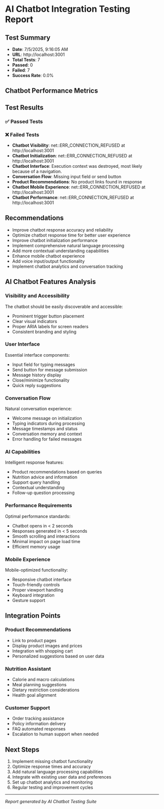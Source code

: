 # AI Chatbot Integration Testing Report

## Test Summary
- **Date**: 7/5/2025, 9:16:05 AM
- **URL**: http://localhost:3001
- **Total Tests**: 7
- **Passed**: 0
- **Failed**: 7
- **Success Rate**: 0.0%

## Chatbot Performance Metrics


## Test Results

### ✅ Passed Tests


### ❌ Failed Tests
- **Chatbot Visibility**: net::ERR_CONNECTION_REFUSED at http://localhost:3001
- **Chatbot Initialization**: net::ERR_CONNECTION_REFUSED at http://localhost:3001
- **Chatbot Interface**: Execution context was destroyed, most likely because of a navigation.
- **Conversation Flow**: Missing input field or send button
- **Product Recommendations**: No product links found in response
- **Chatbot Mobile Experience**: net::ERR_CONNECTION_REFUSED at http://localhost:3001
- **Chatbot Performance**: net::ERR_CONNECTION_REFUSED at http://localhost:3001

## Recommendations
- Improve chatbot response accuracy and reliability
- Optimize chatbot response time for better user experience
- Improve chatbot initialization performance
- Implement comprehensive natural language processing
- Add more contextual understanding capabilities
- Enhance mobile chatbot experience
- Add voice input/output functionality
- Implement chatbot analytics and conversation tracking

## AI Chatbot Features Analysis

### Visibility and Accessibility
The chatbot should be easily discoverable and accessible:
- Prominent trigger button placement
- Clear visual indicators
- Proper ARIA labels for screen readers
- Consistent branding and styling

### User Interface
Essential interface components:
- Input field for typing messages
- Send button for message submission
- Message history display
- Close/minimize functionality
- Quick reply suggestions

### Conversation Flow
Natural conversation experience:
- Welcome message on initialization
- Typing indicators during processing
- Message timestamps and status
- Conversation memory and context
- Error handling for failed messages

### AI Capabilities
Intelligent response features:
- Product recommendations based on queries
- Nutrition advice and information
- Support query handling
- Contextual understanding
- Follow-up question processing

### Performance Requirements
Optimal performance standards:
- Chatbot opens in < 2 seconds
- Responses generated in < 5 seconds
- Smooth scrolling and interactions
- Minimal impact on page load time
- Efficient memory usage

### Mobile Experience
Mobile-optimized functionality:
- Responsive chatbot interface
- Touch-friendly controls
- Proper viewport handling
- Keyboard integration
- Gesture support

## Integration Points

### Product Recommendations
- Link to product pages
- Display product images and prices
- Integration with shopping cart
- Personalized suggestions based on user data

### Nutrition Assistant
- Calorie and macro calculations
- Meal planning suggestions
- Dietary restriction considerations
- Health goal alignment

### Customer Support
- Order tracking assistance
- Policy information delivery
- FAQ automated responses
- Escalation to human support when needed

## Next Steps
1. Implement missing chatbot functionality
2. Optimize response times and accuracy
3. Add natural language processing capabilities
4. Integrate with existing user data and preferences
5. Set up chatbot analytics and monitoring
6. Regular testing and improvement cycles

---
*Report generated by AI Chatbot Testing Suite*
